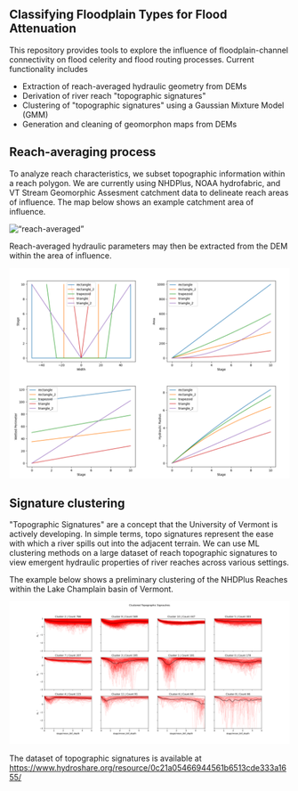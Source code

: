 ## Classifying Floodplain Types for Flood Attenuation

This repository provides tools to explore the influence of floodplain-channel connectivity on flood celerity and flood routing processes.  Current functionality includes
* Extraction of reach-averaged hydraulic geometry from DEMs
* Derivation of river reach "topographic signatures"
* Clustering of "topographic signatures" using a Gaussian Mixture Model (GMM)
* Generation and cleaning of geomorphon maps from DEMs

## Reach-averaging process

To analyze reach characteristics, we subset topographic information within a reach polygon.  We are currently using NHDPlus, NOAA hydrofabric, and VT Stream Geomorphic Assesment catchment data to delineate reach areas of influence.  The map below shows an example catchment area of influence.

<img src="images/2001503_satelite.png" alt= “reach-averaged”>

Reach-averaged hydraulic parameters may then be extracted from the DEM within the area of influence.

<img src="images/hydraulic_geometry.png" alt= "hydraulic-geometry">

## Signature clustering

"Topographic Signatures" are a concept that the University of Vermont is actively developing.  In simple terms, topo signatures represent the ease with which a river spills out into the adjacent terrain.  We can use ML clustering methods on a large dataset of reach topographic signatures to view emergent hydraulic properties of river reaches across various settings.

The example below shows a preliminary clustering of the NHDPlus Reaches within the Lake Champlain basin of Vermont.

<img src="images/feature_based_means.png" alt= "signature_clusters">


The dataset of topographic signatures is available at https://www.hydroshare.org/resource/0c21a05466944561b6513cde333a1655/

